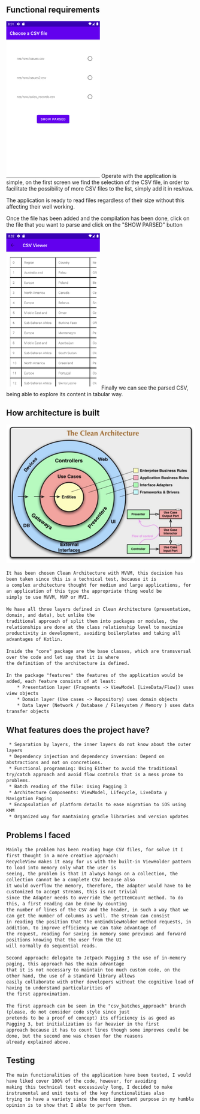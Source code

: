## Functional requirements

<img alt="Screen for choosing the CSV resource" src="./docs/csv_chooser.png" width="250" />
Operate with the application is simple, on the first screen we find the selection of the CSV file,
in order to facilitate the possibility of more CSV files to the list, simply add it in res/raw.

The application is ready to read files regardless of their size without this affecting their well working.

Once the file has been added and the compilation has been done, click on the file that you want to parse and
click on the "SHOW PARSED" button

<img alt="Screen for watching the CSV file parsed" src="./docs/csv_parsed.png" width="250" />
    Finally we can see the parsed CSV, being able to explore its content in tabular way.
    

## How architecture is built

![Clean Architecture](./docs/clean_architecture_onion.png)

    It has been chosen Clean Architecture with MVVM, this decision has been taken since this is a technical test, because it is
    a complex architecture thought for medium and large applications, for an application of this type the appropriate thing would be
    simply to use MVVM, MVP or MVI.

    We have all three layers defined in Clean Architecture (presentation, domain, and data), but unlike the
    traditional approach of split them into packages or modules, the relationships are done at the class relationship level to maximize
    productivity in development, avoiding boilerplates and taking all advantages of Kotlin.

    Inside the "core" package are the base classes, which are transversal over the code and let say that it is where 
    the definition of the architecture is defined.

    In the package "features" the features of the application would be added, each feature consists of at least:
        * Presentation layer (Fragments -> ViewModel [LiveData/Flow]) uses view objects
        * Domain layer (Use cases -> Repository) uses domain objects
        * Data layer (Network / Database / Filesystem / Memory ) uses data transfer objects


## What features does the project have?

     * Separation by layers, the inner layers do not know about the outer layers
     * Dependency injection and dependency inversion: Depend on abstractions and not on concretions.
     * Functional programming: Using Either to avoid the traditional try/catch approach and avoid flow controls that is a mess prone to problems.
     * Batch reading of the file: Using Pagging 3
     * Architecture Components: ViewModel, Lifecycle, LiveData y Navigation Paging
     * Encapsulation of platform details to ease migration to iOS using KMM
     * Organized way for mantaining gradle libraries and version updates

## Problems I faced

    Mainly the problem has been reading huge CSV files, for solve it I first thought in a more creative approach:
    RecycleView makes it easy for us with the built-in ViewHolder pattern to load into memory only what the user is
    seeing, the problem is that it always hangs on a collection, the collection cannot be a complete CSV because also
    it would overflow the memory, therefore, the adapter would have to be customized to accept streams, this is not trivial
    since the Adapter needs to override the getItemCount method. To do this, a first reading can be done by counting
    the number of lines of the CSV and the header, in such a way that we can get the number of columns as well. The stream can consist
    in reading the position that the onBindViewHolder method requests, in addition, to improve efficiency we can take advantage of 
    the request, reading for saving in memory some previous and forward positions knowing that the user from the UI
    will normally do sequential reads.

    Second approach: delegate to Jetpack Pagging 3 the use of in-memory paging, this approach has the main advantage
    that it is not necessary to maintain too much custom code, on the other hand, the use of a standard library allows
    easily collaborate with other developers without the cognitive load of having to understand particularities of
    the first approximation.

    The first approach can be seen in the "csv_batches_approach" branch (please, do not consider code style since just 
    pretends to be a proof of concept) its efficiency is as good as Pagging 3, but initialization is far heavier in the first
    approach because it has to count lines though some improves could be done, but the second one was chosen for the reasons 
    already explained above.

## Testing

    The main functionalities of the application have been tested, I would have liked cover 100% of the code, however, for avoiding
    making this technical test excessively long, I decided to make instrumental and unit tests of the key functionalities also 
    trying to have a variety since the most important purpose in my humble opinion is to show that I able to perform them.
